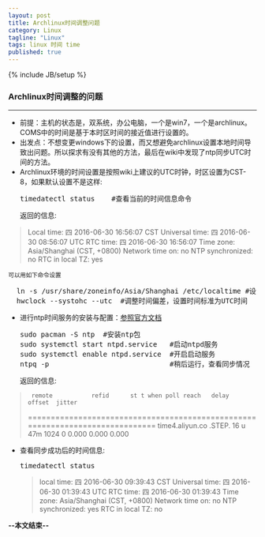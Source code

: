 ```yaml
---
layout: post
title: Archlinux时间调整问题
category: Linux
tagline: "Linux"
tags: linux 时间 time
published: true
---
```

{% include JB/setup %}
### Archlinux时间调整的问题
---
- 前提：主机的状态是，双系统，办公电脑，一个是win7，一个是archlinux。COMS中的时间是基于本时区时间的接近值进行设置的。
- 出发点：不想变更windows下的设置，而又想避免archlinux设置本地时间导致出问题。所以探求有没有其他的方法，最后在wiki中发现了ntp同步UTC时间的方法。
- Archlinux环境的时间设置是按照wiki上建议的UTC时钟，时区设置为CST-8，如果默认设置不是这样:
  <pre class="prettyprint linenums">
  timedatectl status    #查看当前的时间信息命令</pre>
  返回的信息:
> Local time: 四 2016-06-30 16:56:07 CST
> Universal time: 四 2016-06-30 08:56:07 UTC
> RTC time: 四 2016-06-30 16:56:07
> Time zone: Asia/Shanghai (CST, +0800)
> Network time on: no
> NTP synchronized: no
> RTC in local TZ: yes
 
            
    可以用如下命令设置
  <pre class="prettyprint linenums">
  ln -s /usr/share/zoneinfo/Asia/Shanghai /etc/localtime #设置默认时区
  hwclock --systohc --utc  #调整时间偏差，设置时间标准为UTC时间</pre>
- 进行ntp时间服务的安装与配置：[参照官方文档](https://wiki.archlinux.org/index.php/Network_Time_Protocol_daemon)
  <pre class="prettyprint linenums">
  sudo pacman -S ntp  #安装ntp包
  sudo systemctl start ntpd.service   #启动ntpd服务
  sudo systemctl enable ntpd.service  #开启启动服务
  ntpq -p                             #稍后运行，查看同步情况</pre>
  返回的信息:
>      remote           refid      st t when poll reach   delay   offset  jitter
>  ==============================================================================
>  time4.aliyun.co .STEP.          16 u  47m 1024    0    0.000    0.000   0.000
- 查看同步成功后的时间信息:
  <pre class="prettyprint linenums">
  timedatectl status
  </pre>
  >  local time: 四 2016-06-30 09:39:43 CST
 	 Universal time: 四 2016-06-30 01:39:43 UTC
     RTC time: 四 2016-06-30 01:39:43
     Time zone: Asia/Shanghai (CST, +0800)
 	 Network time on: no
	 NTP synchronized: yes
	 RTC in local TZ: no

**--本文结束--**            


